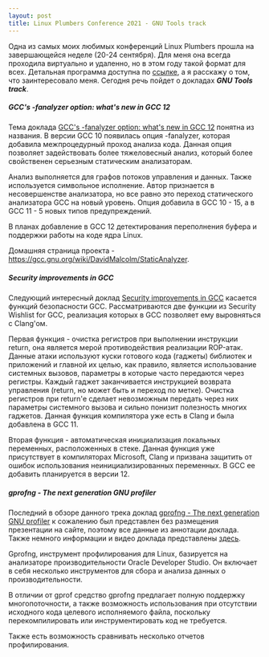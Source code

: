 ```yaml
---
layout: post
title: Linux Plumbers Conference 2021 - GNU Tools track
---
```

Одна из самых моих любимых конференций Linux Plumbers прошла на завершающейся неделе (20-24 сентября). Для меня она всегда проходила виртуально и удаленно, но в этом году такой формат для всех. Детальная программа доступна по [ссылке](https://linuxplumbersconf.org/event/11/timetable/?view=lpc), а я расскажу о том, что заинтересовало меня. Сегодня речь пойдет о докладах ***GNU Tools track***.

##### GCC's -fanalyzer option: what's new in GCC 12

Тема доклада [GCC's -fanalyzer option: what's new in GCC 12](https://linuxplumbersconf.org/event/11/contributions/996/attachments/772/1453/2021-LPC-analyzer-talk.pdf) понятна из названия.
В версии GCC 10 появилась опция -fanalyzer, которая добавила межпроцедурный проход анализа кода.  Данная опция позволяет задействовать более тяжеловесный анализ, который более свойственен серьезным статическим анализаторам.

Анализ выполняется для графов потоков управления и данных. Также используется символьное исполнение. Автор признается в несовершенстве анализатора, но все равно это переход статического анализатора GCC на новый уровень. Опция добавила в GCC 10 - 15, а в GCC 11 - 5 новых типов предупреждений. 

В планах добавление в GCC 12 детектирования переполнения буфера и поддержки работы на коде ядра Linux.

Домашняя страница проекта - <https://gcc.gnu.org/wiki/DavidMalcolm/StaticAnalyzer>.

##### Security improvements in GCC

Следующий интересный доклад [Security improvements in GCC](https://linuxplumbersconf.org/event/11/contributions/1001/)  касается функций безопасности GCC. Рассматриваются две функции из Security Wishlist for GCC, реализация которых в GCC позволяет ему выровняться с Clang'ом.

Первая функция - очистка регистров при выполнении инструкции return, она является мерой противодействия реализации ROP-атак. Данные атаки используют куски готового кода (гаджеты) библиотек и приложений и главной их целью, как правило, является использование системных вызовов, параметры в которые часто передаются через регистры. Каждый гаджет заканчивается инструкцией возврата управления (return, но может быть и переход по метке). Очистка регистров при return'е сделает невозможным передать через них параметры системного вызова и сильно понизит полезность многих гаджетов. Данная функция компилятора уже есть в Clang и была добавлена в GCC 11.

Вторая функция - автоматическая инициализация локальных переменных, расположенных в стеке. Данная функция уже присутствует в компиляторах Microsoft, Clang и призвана защитить от ошибок использования неинициализированных переменных. В GCC ее добавить планируется в версии 12.

#####  gprofng - The next generation GNU profiler

Последний в обзоре данного трека доклад [gprofng - The next generation GNU profiler](https://linuxplumbersconf.org/event/11/contributions/1001/) к сожалению был представлен без размещения презентации на сайте, поэтому все данные из аннотации доклада. Также немного информации и видео доклада представлены [здесь](https://www.phoronix.com/scan.php?page=news_item&px=GNU-Profiler-gprofng).

Gprofng, инструмент профилирования для Linux, базируется на анализаторе производительности Oracle Developer Studio. Он включает в себя несколько инструментов для сбора и анализа данных о производительности.

В отличии от gprof средство gprofng предлагает полную поддержку многопоточности, а также возможность использования при отсутствии исходного кода целевого исполняемого файла, поскольку перекомпилировать или инструментировать код не требуется.

Также есть возможность сравнивать несколько отчетов профилирования.

 

